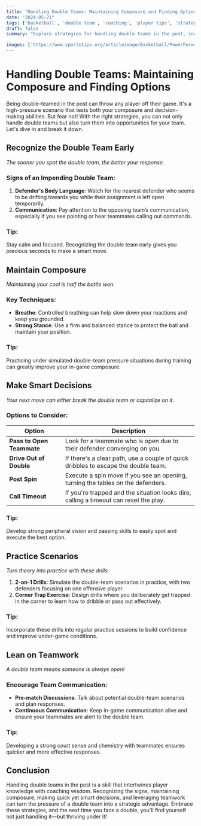 ```yaml
---
title: "Handling Double Teams: Maintaining Composure and Finding Options"
date: "2024-05-21"
tags: ['basketball', 'double team', 'coaching', 'player tips', 'strategy', 'court awareness', 'passing', 'decision making', 'teamwork']
draft: false
summary: "Explore strategies for handling double teams in the post, including recognizing them early and making smart decisions."

images: ['https://www.sportstips.org/articleimage/Basketball/PowerForward/handling_double_teams_maintaining_composure_and_finding_options.webp']
---
```


# Handling Double Teams: Maintaining Composure and Finding Options

Being double-teamed in the post can throw any player off their game. It's a high-pressure scenario that tests both your composure and decision-making abilities. But fear not! With the right strategies, you can not only handle double teams but also turn them into opportunities for your team. Let's dive in and break it down.

## Recognize the Double Team Early

_The sooner you spot the double team, the better your response._

### Signs of an Impending Double Team:

1. **Defender's Body Language**: Watch for the nearest defender who seems to be drifting towards you while their assignment is left open temporarily.
2. **Communication**: Pay attention to the opposing team’s communication, especially if you see pointing or hear teammates calling out commands.

### Tip:
Stay calm and focused. Recognizing the double team early gives you precious seconds to make a smart move.

## Maintain Composure

_Maintaining your cool is half the battle won._

### Key Techniques:

- **Breathe**: Controlled breathing can help slow down your reactions and keep you grounded.
- **Strong Stance**: Use a firm and balanced stance to protect the ball and maintain your position.

### Tip:
Practicing under simulated double-team pressure situations during training can greatly improve your in-game composure.

## Make Smart Decisions

_Your next move can either break the double team or capitalize on it._

### Options to Consider:

| **Option**                    | **Description**                                                                                   |
|-------------------------------|---------------------------------------------------------------------------------------------------|
| **Pass to Open Teammate**     | Look for a teammate who is open due to their defender converging on you.                         |
| **Drive Out of Double**       | If there's a clear path, use a couple of quick dribbles to escape the double team.               |
| **Post Spin**                 | Execute a spin move if you see an opening, turning the tables on the defenders.                   |
| **Call Timeout**              | If you're trapped and the situation looks dire, calling a timeout can reset the play.            |

### Tip:
Develop strong peripheral vision and passing skills to easily spot and execute the best option.

## Practice Scenarios

_Turn theory into practice with these drills._

1. **2-on-1 Drills**: Simulate the double-team scenarios in practice, with two defenders focusing on one offensive player.
2. **Corner Trap Exercise**: Design drills where you deliberately get trapped in the corner to learn how to dribble or pass out effectively.

### Tip:
Incorporate these drills into regular practice sessions to build confidence and improve under-game conditions.

## Lean on Teamwork

_A double team means someone is always open!_

### Encourage Team Communication:

- **Pre-match Discussions**: Talk about potential double-team scenarios and plan responses.
- **Continuous Communication**: Keep in-game communication alive and ensure your teammates are alert to the double team.

### Tip:
Developing a strong court sense and chemistry with teammates ensures quicker and more effective responses.

## Conclusion

Handling double teams in the post is a skill that intertwines player knowledge with coaching wisdom. Recognizing the signs, maintaining composure, making quick yet smart decisions, and leveraging teamwork can turn the pressure of a double team into a strategic advantage. Embrace these strategies, and the next time you face a double, you'll find yourself not just handling it—but thriving under it!

```